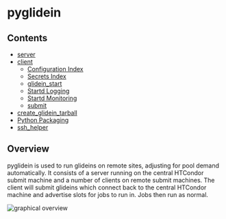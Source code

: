 pyglidein
=========

Contents
--------

* [server](server.md)
* [client](client.md)
  * [Configuration Index](configuration_index.md)
  * [Secrets Index](secrets_index.md)
  * [glidein_start](glidein_start.md)
  * [Startd Logging](startd_logging.md)
  * [Startd Monitoring](startd_monitoring.md)
  * [submit](client.md#submitpy)
* [create_glidein_tarball](create_glidein_tarball.md)
* [Python Packaging](packaging.md)
* [ssh_helper](ssh_helper.md)

Overview
--------

pyglidein is used to run glideins on remote sites,
adjusting for pool demand automatically. It consists of a server
running on the central HTCondor submit machine and a number of clients
on remote submit machines. The client will submit glideins which
connect back to the central HTCondor machine and advertise slots
for jobs to run in. Jobs then run as normal.

![graphical overview](overview.png)
